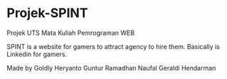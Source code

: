 # Projek-SPINT
Projek UTS Mata Kuliah Pemrograman WEB

SPINT is a website for gamers to attract agency to hire them.
Basically is Linkedin for gamers.

Made by
Goldly Heryanto
Guntur Ramadhan
Naufal Geraldi Hendarman
